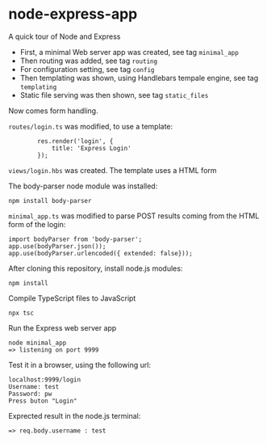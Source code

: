 # node-express-app
A quick tour of Node and Express

* First, a minimal Web server app was created, see tag `minimal_app`
* Then routing was added, see tag `routing`
* For configuration setting, see tag `config`
* Then templating was shown, using Handlebars tempale engine, see tag `templating`
* Static file serving was then shown, see tag `static_files`

Now comes form handling.

`routes/login.ts` was modified, to use a template:
```
        res.render('login', {
            title: 'Express Login'
        });
```

`views/login.hbs` was created. The template uses a HTML form

The body-parser node module was installed:
```
npm install body-parser
```

`minimal_app.ts` was modified to parse POST results coming from the
HTML form of the login:
```
import bodyParser from 'body-parser';
app.use(bodyParser.json());
app.use(bodyParser.urlencoded({ extended: false}));
```

After cloning this repository, install node.js modules:
```
npm install
```

Compile TypeScript files to JavaScript
```
npx tsc
```

Run the Express web server app
```
node minimal_app
=> listening on port 9999
```

Test it in a browser, using the following url:
```
localhost:9999/login
Username: test
Password: pw
Press buton "Login"
```

Exprected result in the node.js terminal:
```
=> req.body.username : test
```